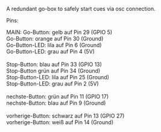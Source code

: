A redundant go-box to safely start cues via osc connection.

Pins:

MAIN:
Go-Button: gelb auf Pin 29 (GPIO 5) </br>
Go-Button: orange auf Pin 30 (Ground) </br>
Go-Button-LED: lila auf Pin 6 (Ground) </br>
Go-Button-LED: grau auf Pin 4 (5V) </br>
 </br>
Stop-Button: blau auf Pin 33 (GPIO 13) </br>
Stop-Button grün auf Pin 34 (Ground) </br>
Stop-Button-LED: lila auf Pin 25 (Ground) </br>
Stop-Button-LED: grau auf Pin 2 (5V) </br>
 </br>
nechste-Button: grün auf Pin 11 (GPIO 17) </br>
nechste-Button: blau auf Pin 9 (Ground) </br>
 </br>
vorherige-Button: schwarz auf Pin 13 (GPIO 27) </br>
vorherige-Button: weiß auf Pin 14 (Ground) </br>
